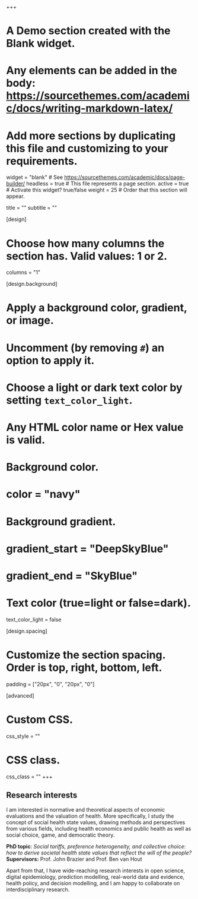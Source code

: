 +++
# A Demo section created with the Blank widget.
# Any elements can be added in the body: https://sourcethemes.com/academic/docs/writing-markdown-latex/
# Add more sections by duplicating this file and customizing to your requirements.

widget = "blank"  # See https://sourcethemes.com/academic/docs/page-builder/
headless = true  # This file represents a page section.
active = true  # Activate this widget? true/false
weight = 25  # Order that this section will appear.

title = ""
subtitle = ""

[design]
  # Choose how many columns the section has. Valid values: 1 or 2.
  columns = "1"

[design.background]
  # Apply a background color, gradient, or image.
  #   Uncomment (by removing `#`) an option to apply it.
  #   Choose a light or dark text color by setting `text_color_light`.
  #   Any HTML color name or Hex value is valid.

  # Background color.
  # color = "navy"
  
  # Background gradient.
  # gradient_start = "DeepSkyBlue"
  # gradient_end = "SkyBlue"
  
  # Text color (true=light or false=dark).
  text_color_light = false

[design.spacing]
  # Customize the section spacing. Order is top, right, bottom, left.
  padding = ["20px", "0", "20px", "0"]

[advanced]
 # Custom CSS. 
 css_style = ""
 
 # CSS class.
 css_class = ""
+++

##  Research interests

  I am interested in normative and theoretical aspects of economic evaluations and the valuation of health. More specifically, I study the concept of social health state values, drawing methods and perspectives from various fields, including health economics and public health as well as social choice, game, and democratic theory. 
  
  __PhD topic__: *Social tariffs, preference heterogeneity, and collective choice: how to derive societal health state values that reflect the will of the people?*
  __Supervisors:__ Prof. John Brazier and Prof. Ben van Hout

  Apart from that, I have wide-reaching research interests in open science, digital epidemiology, prediction modelling, real-world data and evidence, health policy, and decision modelling, and I am happy to collaborate on interdisciplinary research.
  
